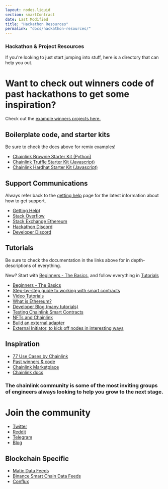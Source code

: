 ```yaml
---
layout: nodes.liquid
section: smartContract
date: Last Modified
title: "Hackathon Resources"
permalink: "docs/hackathon-resources/"
---
```

### Hackathon & Project Resources

If you're looking to just start jumping into stuff, here is a directory that can help you out.

# Want to check out winners code of past hackathons to get some inspiration? 
Check out the <a href="/docs/example-projects"> example winners projects here. </a>

## Boilerplate code, and starter kits

Be sure to check the docs above for remix examples!
- [Chainlink Brownie Starter Kit (Python)](https://github.com/smartcontractkit/chainlink-mix)
- [Chainlink Truffle Starter Kit (Javascript)](https://github.com/smartcontractkit/truffle-starter-kit)
- [Chainlink Hardhat Starter Kit (Javascript)](https://github.com/smartcontractkit/hardhat-starter-kit)

## Support Communications 

Always refer back to the [getting help](/docs/getting-help) page for the latest information about how to get support. 

- [Getting Help](/docs/getting-help))
- [Stack Overflow](https://stackoverflow.com/questions/tagged/chainlink)
- [Stack Exchange Ethereum](https://ethereum.stackexchange.com/questions/tagged/chainlink)
- [Hackathon Discord](https://discord.gg/h3AvTHj)
- [Developer Discord](https://discord.gg/2YHSAey)

## Tutorials

Be sure to check the documentation in the links above for in depth-descriptions of everything.

New? Start with [Beginners - The Basics](../beginners-tutorial/), and follow everything in [Tutorials](../tutorials/) 
- [Beginners - The Basics](../beginners-tutorial/) 
- [Step-by-step guide to working with smart contracts](/docs/intermediates-tutorial)
- [Video Tutorials](https://www.youtube.com/playlist?list=PLVP9aGDn-X0QwJVbQvuKr-zrh2_DV5M6J)
- [What is Ethereum?](https://www.youtube.com/playlist?list=PLVP9aGDn-X0QwJVbQvuKr-zrh2_DV5M6J)
- [Developer Blog (many tutorials)](https://blog.chain.link/tag/developers/)
- [Testing Chainlink Smart Contracts](https://blog.chain.link/testing-chainlink-smart-contracts/)
- [NFTs and Chainlink](https://blog.chain.link/build-deploy-and-sell-your-own-dynamic-nft/)
- [Build an external adapter](/docs/developers)
 - [External Initiator, to kick off nodes in interesting ways](/docs/initiators/#external)

## Inspiration
- [77 Use Cases by Chainlink](https://blog.chain.link/44-ways-to-enhance-your-smart-contract-with-chainlink/)
- [Past winners & code](/docs/example-projects)
- [Chainlink Marketplace](https://market.link/)
- [Chainlink docs](/)

### The chainlink community is some of the most inviting groups of engineers always looking to help you grow to the next stage.

# Join the community
- [Twitter](https://mobile.twitter.com/chainlink)
- [Reddit](https://www.reddit.com/r/Chainlink/)
- [Telegram](https://t.me/chainlinkofficial)
- [Blog](https://blog.chain.link)

## Blockchain Specific

- [Matic Data Feeds](../matic-addresses/) 
- [Binance Smart Chain Data Feeds](../binance-smart-chain-addresses/) 
- [Conflux](https://github.com/Conflux-Network-Global/demo-cfx-chainlink)
